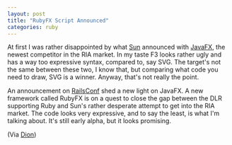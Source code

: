 ```yaml
---
layout: post
title: "RubyFX Script Announced"
categories: ruby
---
```

At first I was rather disappointed by what <a href="http://www.sun.com/">Sun</a> announced with <a href="http://sun.com/javafx/">JavaFX</a>, the newest competitor in the RIA market. In my taste F3 looks rather ugly and has a way too expressive syntax, compared to, say SVG. The target's not the same between these two, I know that, but comparing what code you need to draw, SVG is a winner. Anyway, that's not really the point.

An announcement on <a href="http://conferences.oreillynet.com/rails/">RailsConf</a> shed a new light on JavaFX. A new framework called RubyFX is on a quest to close the gap between the DLR supporting Ruby and Sun's rather desperate attempt to get into the RIA market. The code looks very expressive, and to say the least, is what I'm talking about. It's still early alpha, but it looks promising.

<p>(Via <a href="http://www.almaer.com/blog/archives/001496.html">Dion</a>)</p>